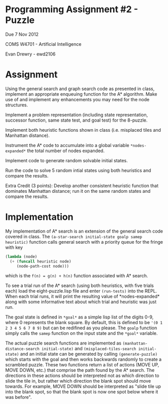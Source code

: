Programming Assignment #2 - Puzzle
======================================================================
Due 7 Nov 2012

COMS W4701 - Artificial Intelligence

Evan Drewry - ewd2106


Assignment
======================================================================
Using the general search and graph search code as presented in class,
implement an appropriate enqueuing function for the A\* algorithm. 
Make use of and implement any enhancements you may need for the node
structures.

Implement a problem representation (including state representation,
successor function, same state test, and goal test) for the 8-puzzle.

Implement both heuristic functions shown in class (i.e. misplaced
tiles and Manhattan distance).

Instrument the A\* code to accumulate into a global variable
`*nodes-expanded*` the total number of nodes expanded.

Implement code to generate random solvable initial states.

Run the code to solve 5 random intial states using both heuristics
and compare the results.

Extra Credit (3 points): Develop another consistent heuristic
function that dominates Manhattan distance; run it on the same
random states and compare the results.



Implementation
======================================================================
My implementation of A\* search is an extension of the general search
code covered in class. The `(a-star-search initial-state goalp samep
heuristic)` function calls general search with a priority queue for
the fringe with key
```lisp
(lambda (node)                                                
  (+ (funcall heuristic node)                                 
     (node-path-cost node)))
```
which is the `f(n) = g(n) + h(n)` function associated with A\* search.

To see a trial run of the A\* search (using both heuristics, with five
trials each) load the eight-puzzle.lisp file and enter
`(run-tests)`
into the REPL. When each trial runs, it will print the resulting value
of \*nodes-expanded\* along with some informative text about which
trial and heuristic was just run.

The goal state is defined in `*goal*` as a simple lisp list of the
digits 0-9, where 0 represents the blank square. By default, this is
defined to be `'(0 1 2 3 4 5 6 7 8 9)` but can be redifined as you
please. The `goalp` function simply calls the `samep` function on the
input state and the `*goal*` variable.

The actual puzzle search functions are implemented as 
`(manhattan-distance-search initial-state)` and
`(misplaced-tiles-search initial-state)` and an initial state can be
generated by calling `(generate-puzzle)` which starts with the goal
and then works backwards randomly to create a scrambled puzzle. These
two functions return a list of actions (MOVE UP, MOVE DOWN, etc.)
that comprise the path found by the A\* search. The directions in
these actions should be interpreted not as which direction to slide
the tile in, but rather which direction the blank spot should move
towards. For example, MOVE DOWN should be interpreted as "slide tile
up into the blank spot, so that the blank spot is now one spot below
where it was before".
